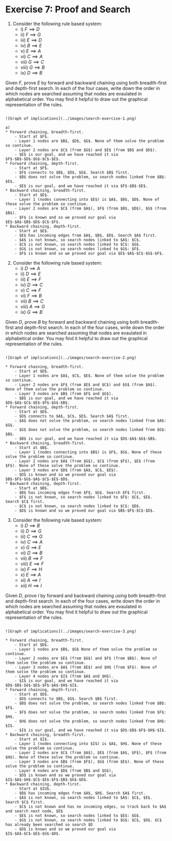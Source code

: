 # Exercise 7: Proof and Search

1. Consider the following rule based system:
    - i) $F\implies D$
    - ii) $F\implies G$
    - iii) $E\implies D$
    - iv) $B\implies E$
    - v) $E\implies A$
    - vi) $C\implies A$
    - vii) $G\implies C$
    - viii) $G\implies B$
    - ix) $D\implies B$

Given $F$, prove $E$ by forward and backward chaining using both breadth-first and depth-first search. In each of the four cases, write down the order in which nodes are searched assuming that nodes are evaulated in alphabetical order. You may find it helpful to draw out the graphical representation of the rules.

```{dropdown} **Solution**

![Graph of implications](../images/search-exercise-1.png)

a)
* Forward chaining, breadth-first.
    - Start at $F$.
    - Layer 1 nodes are $B$, $D$, $G$. None of them solve the problem so continue.
    - Layer 2 nodes are $C$ (from $G$) and $E$ (from $B$ and $D$).
    - $E$ is our goal, and we have reached it via $F$-$B$-$D$-$G$-$C$-$E$.
* Forward chaining, depth-first.
    - Start at $F$.
    - $F$ connects to $B$, $D$, $G$. Search $B$ first.
    - $B$ does not solve the problem, so search nodes linked from $B$: $E$.
    - $E$ is our goal, and we have reached it via $F$-$B$-$E$.
* Backward chaining, breadth-first.
    - Start at $E$.
    - Layer 1 (nodes connecting into $E$) is $A$, $B$, $D$. None of these solve the problem so continue.
    - Layer 2 nodes are $C$ (from $A$), $F$ (from $B$, $D$), $G$ (from $B$). 
    - $F$ is known and so we proved our goal via $E$-$A$-$B$-$D$-$C$-$F$.
* Backward chaining, depth-first.
    - Start at $E$.
    - $E$ has incoming edges from $A$, $B$, $D$. Search $A$ first.
    - $A$ is not known, so search nodes linked to $A$: $C$.
    - $C$ is not known, so search nodes linked to $C$: $G$.
    - $G$ is not known, so search nodes linked to $G$: $F$.
    - $F$ is known and so we proved our goal via $E$-$A$-$C$-$G$-$F$.
```

2. Consider the following rule based system:
    - i) $D\implies A$
    - ii) $D\implies E$
    - iii) $E\implies F$
    - iv) $D\implies C$
    - v) $C\implies F$
    - vi) $F\implies B$
    - vii) $B\implies C$
    - viii) $A\implies G$
    - ix) $G\implies B$

Given $D$, prove $B$ by forward and backward chaining using both breadth-first and depth-first search. In each of the four cases, write down the order in which nodes are searched assuming that nodes are evaulated in alphabetical order. You may find it helpful to draw out the graphical representation of the rules.


```{dropdown} **Solution**

![Graph of implications](../images/search-exercise-2.png)

* Forward chaining, breadth-first.
    - Start at $D$.
    - Layer 1 nodes are $A$, $C$, $E$. None of them solve the problem so continue.
    - Layer 2 nodes are $F$ (from $E$ and $C$) and $G$ (from $A$). None of them solve the problem so continue.
    - Layer 3 nodes are $B$ (from $F$ and $G$).
    - $B$ is our goal, and we have reached it via $D$-$A$-$C$-$E$-$F$-$G$-$B$.
* Forward chaining, depth-first.
    - Start at $D$.
    - $D$ connects to $A$, $C$, $E$. Search $A$ first.
    - $A$ does not solve the problem, so search nodes linked from $A$: $G$.
    - $G$ does not solve the problem, so search nodes linked from $G$: $B$.
    - $B$ is our goal, and we have reached it via $D$-$A$-$G$-$B$.
* Backward chaining, breadth-first.
    - Start at $B$.
    - Layer 1 (nodes connecting into $B$) is $F$, $G$. None of these solve the problem so continue.
    - Layer 2 nodes are $A$ (from $G$), $C$ (from $F$), $E$ (from $F$). None of these solve the problem so continue.
    - Layer 3 nodes are $D$ (from $A$, $C$, $E$).
    - $D$ is known and so we proved our goal via $B$-$F$-$G$-$A$-$C$-$E$-$D$.
* Backward chaining, depth-first.
    - Start at $B$.
    - $B$ has incoming edges from $F$, $G$. Search $F$ first.
    - $F$ is not known, so search nodes linked to $F$: $C$, $E$. Search $C$ first.
    - $C$ is not known, so search nodes linked to $C$: $D$.
    - $D$ is known and so we proved our goal via $B$-$F$-$C$-$D$.
```

3. Consider the following rule based system:
    - i) $D\implies B$
    - ii) $D\implies G$
    - iii) $C\implies G$
    - iv) $C\implies A$
    - v) $G\implies E$
    - vi) $D\implies B$
    - vii) $B\implies F$
    - viii) $E\implies F$
    - ix) $F\implies H$
    - x) $E\implies A$
    - xi) $A\implies I$
    - xii) $H\implies I$

Given $D$, prove $I$ by forward and backward chaining using both breadth-first and depth-first search. In each of the four cases, write down the order in which nodes are searched assuming that nodes are evaulated in alphabetical order. You may find it helpful to draw out the graphical representation of the rules.

```{dropdown} **Solution**

![Graph of implications](../images/search-exercise-3.png)

* Forward chaining, breadth-first.
    - Start at $D$.
    - Layer 1 nodes are $B$, $G$ None of them solve the problem so continue.
    - Layer 2 nodes are $E$ (from $G$) and $F$ (from $B$). None of them solve the problem so continue.
    - Layer 3 nodes are $A$ (from $E$) and $H$ (from $F$). None of them solve the problem so continue.
    - Layer 4 nodes are $I$ (from $A$ and $H$). 
    - $I$ is our goal, and we have reached it via $D$-$B$-$G$-$E$-$F$-$A$-$H$-$I$.
* Forward chaining, depth-first.
    - Start at $D$.
    - $D$ connects to $B$, $G$. Search $B$ first.
    - $B$ does not solve the problem, so search nodes linked from $B$: $F$.
    - $F$ does not solve the problem, so search nodes linked from $F$: $H$.
    - $H$ does not solve the problem, so search nodes linked from $H$: $I$.
    - $I$ is our goal, and we have reached it via $D$-$B$-$F$-$H$-$I$.
* Backward chaining, breadth-first.
    - Start at $I$.
    - Layer 1 (nodes connecting into $I$) is $A$, $H$. None of these solve the problem so continue.
    - Layer 2 nodes are $C$ (from $A$), $E$ (from $A$, $F$), $F$ (from $H$). None of these solve the problem so continue.
    - Layer 3 nodes are $B$ (from $F$), $G$ (from $E$). None of these solve the problem so continue.
    - Layer 4 nodes are $D$ (from $B$ and $G$),
    - $D$ is known and so we proved our goal via $I$-$A$-$H$-$C$-$E$-$F$-$B$-$G$-$D$.
* Backward chaining, depth-first.
    - Start at $IU$.
    - $B$ has incoming edges from $A$, $H$. Search $A$ first.
    - $A$ is not known, so search nodes linked to $A$: $C$, $E$. Search $C$ first.
    - $C$ is not known and has no incoming edges, so track back to $A$ and search next node, $E$
    - $E$ is not known, so search nodes linked to $E$: $G$.
    - $G$ is not known, so search nodes linked to $G$: $C$, $D$. $C$ has already been searched so search $D
    - $D$ is known and so we proved our goal via $I$-$A$-$C$-$E$-$G$-$D$.
```